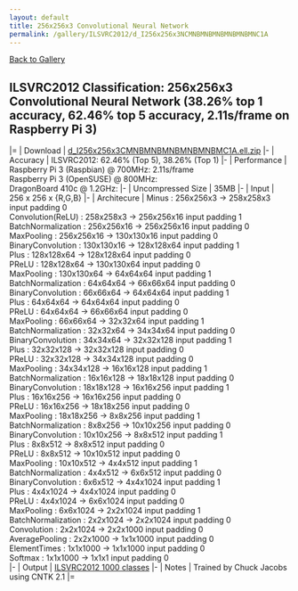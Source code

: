 ```yaml
---
layout: default
title: 256x256x3 Convolutional Neural Network
permalink: /gallery/ILSVRC2012/d_I256x256x3NCMNBMNBMNBMNBMNBMNC1A
---
```


[Back to Gallery](/ELL/gallery)

## ILSVRC2012 Classification: 256x256x3 Convolutional Neural Network (38.26% top 1 accuracy, 62.46% top 5 accuracy, 2.11s/frame on Raspberry Pi 3)

|=
| Download | [d_I256x256x3CMNBMNBMNBMNBMNBMC1A.ell.zip](https://github.com/Microsoft/ELL-models/raw/master/models/ILSVRC2012/d_I256x256x3CMNBMNBMNBMNBMNBMC1A/d_I256x256x3CMNBMNBMNBMNBMNBMC1A.ell.zip)
|-
| Accuracy | ILSVRC2012: 62.46% (Top 5), 38.26% (Top 1) 
|-
| Performance | Raspberry Pi 3 (Raspbian) @ 700MHz: 2.11s/frame<br>Raspberry Pi 3 (OpenSUSE) @ 800MHz: <br>DragonBoard 410c @ 1.2GHz:
|-
| Uncompressed Size | 35MB
|-
| Input | 256 x 256 x {R,G,B}
|-
| Architecure | Minus :  256x256x3  ->  258x258x3  input padding 0<br>Convolution(ReLU) :  258x258x3  ->  256x256x16  input padding 1<br>BatchNormalization :  256x256x16  ->  256x256x16  input padding 0<br>MaxPooling :  256x256x16  ->  130x130x16  input padding 0<br>BinaryConvolution :  130x130x16  ->  128x128x64  input padding 1<br>Plus :  128x128x64  ->  128x128x64  input padding 0<br>PReLU :  128x128x64  ->  130x130x64  input padding 0<br>MaxPooling :  130x130x64  ->  64x64x64  input padding 1<br>BatchNormalization :  64x64x64  ->  66x66x64  input padding 0<br>BinaryConvolution :  66x66x64  ->  64x64x64  input padding 1<br>Plus :  64x64x64  ->  64x64x64  input padding 0<br>PReLU :  64x64x64  ->  66x66x64  input padding 0<br>MaxPooling :  66x66x64  ->  32x32x64  input padding 1<br>BatchNormalization :  32x32x64  ->  34x34x64  input padding 0<br>BinaryConvolution :  34x34x64  ->  32x32x128  input padding 1<br>Plus :  32x32x128  ->  32x32x128  input padding 0<br>PReLU :  32x32x128  ->  34x34x128  input padding 0<br>MaxPooling :  34x34x128  ->  16x16x128  input padding 1<br>BatchNormalization :  16x16x128  ->  18x18x128  input padding 0<br>BinaryConvolution :  18x18x128  ->  16x16x256  input padding 1<br>Plus :  16x16x256  ->  16x16x256  input padding 0<br>PReLU :  16x16x256  ->  18x18x256  input padding 0<br>MaxPooling :  18x18x256  ->  8x8x256  input padding 1<br>BatchNormalization :  8x8x256  ->  10x10x256  input padding 0<br>BinaryConvolution :  10x10x256  ->  8x8x512  input padding 1<br>Plus :  8x8x512  ->  8x8x512  input padding 0<br>PReLU :  8x8x512  ->  10x10x512  input padding 0<br>MaxPooling :  10x10x512  ->  4x4x512  input padding 1<br>BatchNormalization :  4x4x512  ->  6x6x512  input padding 0<br>BinaryConvolution :  6x6x512  ->  4x4x1024  input padding 1<br>Plus :  4x4x1024  ->  4x4x1024  input padding 0<br>PReLU :  4x4x1024  ->  6x6x1024  input padding 0<br>MaxPooling :  6x6x1024  ->  2x2x1024  input padding 1<br>BatchNormalization :  2x2x1024  ->  2x2x1024  input padding 0<br>Convolution :  2x2x1024  ->  2x2x1000  input padding 0<br>AveragePooling :  2x2x1000  ->  1x1x1000  input padding 0<br>ElementTimes :  1x1x1000  ->  1x1x1000  input padding 0<br>Softmax :  1x1x1000  ->  1x1x1  input padding 0<br>
|-
| Output | [ILSVRC2012 1000 classes](https://github.com/Microsoft/ELL-models/raw/master/models/ILSVRC2012/ILSVRC2012_labels.txt)
|-
| Notes | Trained by Chuck Jacobs using CNTK 2.1
|=
